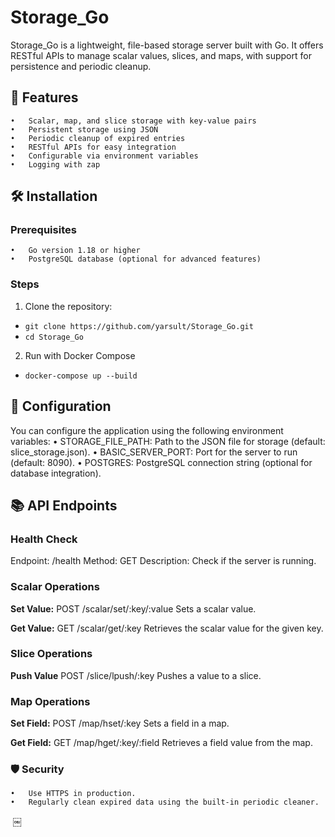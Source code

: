 # Storage_Go #

Storage_Go is a lightweight, file-based storage server built with Go. It offers RESTful APIs to manage scalar values, slices, and maps, with support for persistence and periodic cleanup.

## 🚀 Features ##
	•	Scalar, map, and slice storage with key-value pairs
	•	Persistent storage using JSON
	•	Periodic cleanup of expired entries
	•	RESTful APIs for easy integration
	•	Configurable via environment variables
	•	Logging with zap

## 🛠️ Installation ##

### Prerequisites ###
	•	Go version 1.18 or higher
	•	PostgreSQL database (optional for advanced features)

### Steps ###
1. Clone the repository:

- ``` git clone https://github.com/yarsult/Storage_Go.git ```
- ``` cd Storage_Go ```

2. Run with Docker Compose

- ```docker-compose up --build```



## 🔧 Configuration ##

You can configure the application using the following environment variables:
	•	STORAGE_FILE_PATH: Path to the JSON file for storage (default: slice_storage.json).
	•	BASIC_SERVER_PORT: Port for the server to run (default: 8090).
	•	POSTGRES: PostgreSQL connection string (optional for database integration).


## 📚 API Endpoints ##

### Health Check ###

Endpoint: /health
Method: GET
Description: Check if the server is running.

### Scalar Operations ###
**Set Value:**
POST /scalar/set/:key/:value
Sets a scalar value.

**Get Value:**
GET /scalar/get/:key
Retrieves the scalar value for the given key.

### Slice Operations ###
**Push Value**
POST /slice/lpush/:key
Pushes a value to a slice.

### Map Operations ###
**Set Field:**
POST /map/hset/:key
Sets a field in a map.

**Get Field:**
GET /map/hget/:key/:field
Retrieves a field value from the map.

### 🛡️ Security ###
	•	Use HTTPS in production.
	•	Regularly clean expired data using the built-in periodic cleaner.

 ￼
